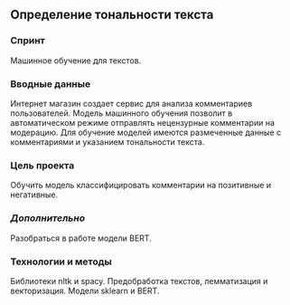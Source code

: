 ## Определение тональности текста

### Спринт 
Машинное обучение для текстов.

### Вводные данные

Интернет магазин создает сервис для анализа комментариев пользователей. Модель машинного обучения позволит в автоматическом режиме отправлять нецензурные комментарии на модерацию.
Для обучение моделей имеются размеченные данные с комментариями и указанием тональности текста.

### Цель проекта
Обучить модель классифицировать комментарии на позитивные и негативные.

### *Дополнительно*

Разобраться в работе модели BERT.

### Технологии и методы

Библиотеки nltk и spacy.
Предобработка текстов, лемматизация и векторизация.
Модели sklearn и BERT.


